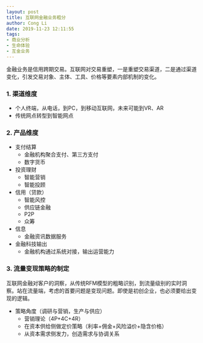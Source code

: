 ```yaml
---
layout: post
title: 互联网金融业务粗分
author: Cong Li
date: 2019-11-23 12:11:55
tags: 
- 商业分析
- 生命体验
- 互金业务
---
```

金融业务是信用跨期交易。互联网对交易重塑，一是重塑交易渠道，二是通过渠道变化，引发交易对象、主体、工具、价格等要素内部机制的变化。

### 1. 渠道维度

  * 个人终端，从电话，到PC，到移动互联网，未来可能到VR、AR
  * 传统网点转型到智能网点

### 2. 产品维度

  * 支付结算
    - 金融机构聚合支付、第三方支付
    - 数字货币
  * 投资理财
    - 智能营销
    - 智能投顾
  * 信用（贷款）
      * 智能风控
      * 供应链金融
      * P2P
      * 众筹
  * 信息
    - 金融资讯数据服务
  * 金融科技输出
      * 金融机构通过系统对接，输出运营能力

### 3. 流量变现策略的制定

互联网金融对客户的洞察，从传统RFM模型的粗略识别，到流量级别的实时洞察。站在流量端，考虑的首要问题是变现问题。即使是初创企业，也必须要给出变现的逻辑。

  * 策略角度（调研与营销，生产与供应）
      * 营销理论（4P+4C+4R）
      * 在资本供给侧做定价策略（利率+佣金+风险溢价+隐含价格）
      * 从资本需求侧发力，创造需求与协调关系